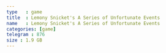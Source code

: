 ```yaml
---
type   : game
title  : Lemony Snicket's A Series of Unfortunate Events
name   : Lemony Snicket's A Series of Unfortunate Events
categories: [game]
telegram : 876
size : 1.9 GB
---
```



